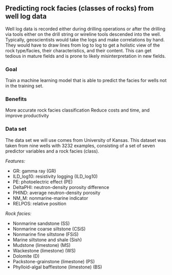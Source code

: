 
## Predicting rock facies (classes of rocks) from well log data

Well log data is recorded either during drilling operations or after the drilling via tools either on the drill string or wireline tools descended into the well. Typically, geoscientists would take the logs and make correlations by hand. They would have to draw lines from log to log to get a holistic view of the rock type/facies, their characteristics, and their content. This can get tedious in mature fields and is prone to likely misinterpretation in new fields.


### Goal
Train a machine learning model that is able to predict the facies for wells not in the training set.

### Benefits
More accurate rock facies classification
Reduce costs and time, and improve productivity

### Data set
The data set we will use comes from University of Kansas. This dataset was taken from nine wells with 3232 examples, consisting of a set of seven predictor variables and a rock facies (class).

*Features:*
- GR: gamma ray (GR)
- ILD_log10: resistivity logging (ILD_log10)
- PE: photoelectric effect (PE) 
- DeltaPHI: neutron-density porosity difference 
- PHIND: average neutron-density porosity
- NM_M: nonmarine-marine indicator 
- RELPOS:  relative position 

*Rock facies:*
- Nonmarine sandstone (SS)
- Nonmarine coarse siltstone (CSiS)
- Nonmarine fine siltstone (FSiS)
- Marine siltstone and shale (Sish)
- Mudstone (limestone) (MS)
- Wackestone (limestone) (WS)
- Dolomite (D)
- Packstone-grainstone (limestone) (PS)
- Phylloid-algal bafflestone (limestone) (BS)






